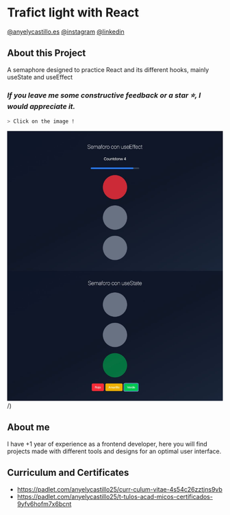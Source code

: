 # Trafict light with React

[@anyelycastillo.es](https://anyelycastillo.es/)
[@instagram](https://www.instagram.com/arq.castilloaa/?hl=es)
[@linkedin](https://www.linkedin.com/in/anyely-castillo-duarte)

## About this Project

A semaphore designed to practice React and its different hooks, mainly useState and useEffect
### _If you leave me some constructive feedback or a star ⭐, I would appreciate it._  
```sh
> Click on the image !
```

[![img](./semaforo.jpg)](https://trafficlight-app.netlify.app/)/)

## About me

I have +1 year of experience as a frontend developer, here you will find projects made with different tools and designs for an optimal user interface.

## Curriculum and Certificates

- https://padlet.com/anyelycastillo25/curr-culum-vitae-4s54c26zztjns9vb
- https://padlet.com/anyelycastillo25/t-tulos-acad-micos-certificados-9yfv6hofm7x6bcnt 
